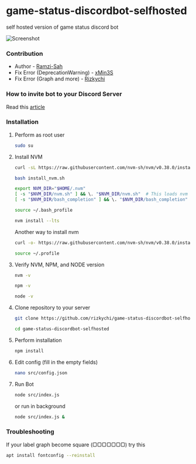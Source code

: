 # game-status-discordbot-selfhosted
self hosted version of game status discord bot

![Screenshot](https://i.ibb.co/s1SCHhp/image.png)
### Contribution
- Author - [Ramzi-Sah](https://github.com/Ramzi-Sah)
- Fix Error (DeprecationWarning) - [xMin3S](https://github.com/xMin3S)
- Fix Error (Graph and more) - [Rizkychi](https://github.com/rizkychi)

### How to invite bot to your Discord Server
Read this [article](https://help.pebblehost.com/en/article/how-to-invite-your-bot-to-a-discord-server-1asdlyg/)

### Installation
1. Perform as root user
    ```sh
    sudo su
    ```
2. Install NVM
    ```sh
    curl -sL https://raw.githubusercontent.com/nvm-sh/nvm/v0.38.0/install.sh -o install_nvm.sh
    ```
    ```sh
    bash install_nvm.sh
    ```
    ```sh
    export NVM_DIR="$HOME/.nvm"
    [ -s "$NVM_DIR/nvm.sh" ] && \. "$NVM_DIR/nvm.sh"  # This loads nvm
    [ -s "$NVM_DIR/bash_completion" ] && \. "$NVM_DIR/bash_completion"  # This loads nvm bash_completion
    ```
    ```sh
    source ~/.bash_profile
    ```
    ```sh
    nvm install --lts
    ```
    Another way to install nvm
    ```sh
    curl -o- https://raw.githubusercontent.com/nvm-sh/nvm/v0.38.0/install.sh | bash
    ```
    ```sh
    source ~/.profile
    ```
2. Verify NVM, NPM, and NODE version
    ```sh
    nvm -v
    ```
    ```sh
    npm -v
    ```
    ```sh
    node -v
    ````
3. Clone repository to your server
    ```sh
    git clone https://github.com/rizkychi/game-status-discordbot-selfhosted.git
    ```
    ```sh 
    cd game-status-discordbot-selfhosted
    ```
4. Perform installation
    ```sh
    npm install
    ```
5. Edit config (fill in the empty fields)
    ```sh
    nano src/config.json
    ````
6. Run Bot
    ```sh
    node src/index.js
    ```
    or run in background
     ```sh
    node src/index.js &
    ```
### Troubleshooting
If your label graph become square (▢▢▢▢▢▢▢)
try this
```sh
apt install fontconfig --reinstall
```
